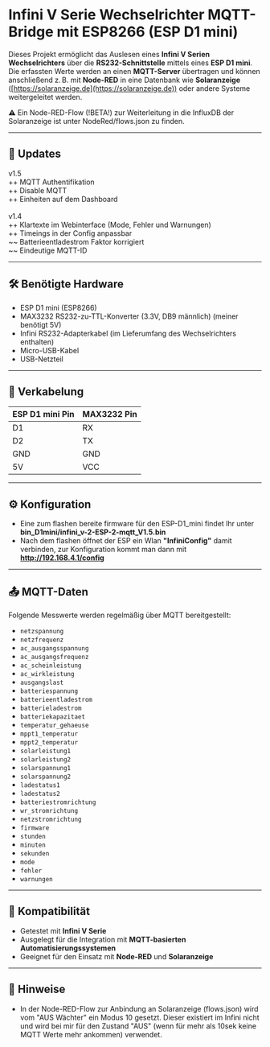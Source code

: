 # Infini V Serie Wechselrichter MQTT-Bridge mit ESP8266 (ESP D1 mini)

Dieses Projekt ermöglicht das Auslesen eines **Infini V Serien Wechselrichters** über die **RS232-Schnittstelle** mittels eines **ESP D1 mini**. 
Die erfassten Werte werden an einen **MQTT-Server** übertragen und können anschließend z. B. mit **Node-RED** in eine Datenbank wie **Solaranzeige** ([https://solaranzeige.de](https://solaranzeige.de)) oder andere Systeme weitergeleitet werden.

⚠️ Ein Node-RED-Flow (!BETA!) zur Weiterleitung in die InfluxDB der Solaranzeige ist unter NodeRed/flows.json zu finden.

---
## 🚀 Updates <br>
<b></b>v1.5</b> <br>
++ MQTT Authentifikation<br>
++ Disable MQTT<br>
++ Einheiten auf dem Dashboard<br><br>
<b></b>v1.4</b> <br>
++ Klartexte im Webinterface (Mode, Fehler und Warnungen) <br>
++ Timeings in der Config anpassbar <br>
~~ Batterieentladestrom Faktor korrigiert <br>
~~ Eindeutige MQTT-ID <br>

---

## 🛠️ Benötigte Hardware

- ESP D1 mini (ESP8266)
- MAX3232 RS232-zu-TTL-Konverter (3.3V, DB9 männlich)  (meiner benötigt 5V)
- Infini RS232-Adapterkabel (im Lieferumfang des Wechselrichters enthalten)
- Micro-USB-Kabel
- USB-Netzteil

---

## 🔌 Verkabelung

| ESP D1 mini Pin | MAX3232 Pin |
|------------------|--------------|
| D1               | RX           |
| D2               | TX           |
| GND              | GND          |
| 5V               | VCC          |

---

## ⚙️ Konfiguration

- Eine zum flashen bereite firmware für den ESP-D1_mini findet Ihr unter **bin_D1mini/infini_v-2-ESP-2-mqtt_V1.5.bin**
- Nach dem flashen öffnet der ESP ein Wlan **"InfiniConfig"** damit verbinden, zur Konfiguration kommt man dann mit **http://192.168.4.1/config**

---

## 📤 MQTT-Daten

Folgende Messwerte werden regelmäßig über MQTT bereitgestellt:

- `netzspannung`  
- `netzfrequenz`  
- `ac_ausgangsspannung`  
- `ac_ausgangsfrequenz`  
- `ac_scheinleistung`  
- `ac_wirkleistung`  
- `ausgangslast`  
- `batteriespannung`  
- `batterieentladestrom`  
- `batterieladestrom`  
- `batteriekapazitaet`  
- `temperatur_gehaeuse`  
- `mppt1_temperatur`  
- `mppt2_temperatur`  
- `solarleistung1`  
- `solarleistung2`  
- `solarspannung1`  
- `solarspannung2`  
- `ladestatus1`  
- `ladestatus2`  
- `batteriestromrichtung`  
- `wr_stromrichtung`  
- `netzstromrichtung`  
- `firmware`  
- `stunden`  
- `minuten`  
- `sekunden`  
- `mode`  
- `fehler`  
- `warnungen`  

---

## 🧩 Kompatibilität

- Getestet mit **Infini V Serie**
- Ausgelegt für die Integration mit **MQTT-basierten Automatisierungssystemen**
- Geeignet für den Einsatz mit **Node-RED** und **Solaranzeige**

---

## 📌 Hinweise

- In der Node-RED-Flow zur Anbindung an Solaranzeige (flows.json) wird vom "AUS Wächter" ein Modus 10 gesetzt.
  Dieser existiert im Infini nicht und wird bei mir für den Zustand "AUS" (wenn für mehr als 10sek keine MQTT Werte mehr ankommen) verwendet.
